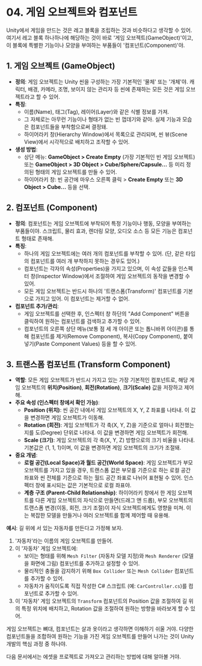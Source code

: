 # 04. 게임 오브젝트와 컴포넌트

Unity에서 게임을 만드는 것은 레고 블록을 조립하는 것과 비슷하다고 생각할 수 있어. 여기서 레고 블록 하나하나에 해당하는 것이 바로 '게임 오브젝트(GameObject)'이고, 이 블록에 특별한 기능이나 모양을 부여하는 부품들이 '컴포넌트(Component)'야.

## 1. 게임 오브젝트 (GameObject)

-   **정의**: 게임 오브젝트는 Unity 씬을 구성하는 가장 기본적인 '물체' 또는 '개체'야. 캐릭터, 배경, 카메라, 조명, 보이지 않는 관리자 등 씬에 존재하는 모든 것은 게임 오브젝트라고 할 수 있어.
-   **특징**:
    *   이름(Name), 태그(Tag), 레이어(Layer)와 같은 식별 정보를 가져.
    *   그 자체로는 아무런 기능이나 형태가 없는 빈 껍데기와 같아. 실제 기능과 모습은 컴포넌트들을 부착함으로써 결정돼.
    *   하이어라키 창(Hierarchy Window)에서 목록으로 관리되며, 씬 뷰(Scene View)에서 시각적으로 배치하고 조작할 수 있어.
-   **생성 방법**:
    *   상단 메뉴: **GameObject > Create Empty** (가장 기본적인 빈 게임 오브젝트) 또는 **GameObject > 3D Object > Cube/Sphere/Capsule...** 등 미리 정의된 형태의 게임 오브젝트를 만들 수 있어.
    *   하이어라키 창: 빈 공간에 마우스 오른쪽 클릭 > **Create Empty** 또는 **3D Object > Cube...** 등을 선택.

## 2. 컴포넌트 (Component)

-   **정의**: 컴포넌트는 게임 오브젝트에 부착되어 특정 기능이나 행동, 모양을 부여하는 부품들이야. 스크립트, 물리 효과, 렌더링 모양, 오디오 소스 등 모든 기능은 컴포넌트 형태로 존재해.
-   **특징**:
    *   하나의 게임 오브젝트에는 여러 개의 컴포넌트를 부착할 수 있어. (단, 같은 타입의 컴포넌트를 여러 개 부착하지 못하는 경우도 있어.)
    *   컴포넌트는 각자의 속성(Properties)을 가지고 있으며, 이 속성 값들을 인스펙터 창(Inspector Window)에서 조절하여 게임 오브젝트의 동작을 변경할 수 있어.
    *   모든 게임 오브젝트는 반드시 하나의 '트랜스폼(Transform)' 컴포넌트를 기본으로 가지고 있어. 이 컴포넌트는 제거할 수 없어.
-   **컴포넌트 추가/관리**:
    *   게임 오브젝트를 선택한 후, 인스펙터 창 하단의 "Add Component" 버튼을 클릭하여 원하는 컴포넌트를 검색하고 추가할 수 있어.
    *   컴포넌트의 오른쪽 상단 메뉴(보통 점 세 개 아이콘 또는 톱니바퀴 아이콘)를 통해 컴포넌트를 제거(Remove Component), 복사(Copy Component), 붙여넣기(Paste Component Values) 등을 할 수 있어.

## 3. 트랜스폼 컴포넌트 (Transform Component)

-   **역할**: 모든 게임 오브젝트가 반드시 가지고 있는 가장 기본적인 컴포넌트로, 해당 게임 오브젝트의 **위치(Position)**, **회전(Rotation)**, **크기(Scale)** 값을 저장하고 제어해.
-   **주요 속성 (인스펙터 창에서 확인 가능)**:
    *   **Position (위치)**: 씬 공간 내에서 게임 오브젝트의 X, Y, Z 좌표를 나타내. 이 값을 변경하면 게임 오브젝트가 이동해.
    *   **Rotation (회전)**: 게임 오브젝트가 각 축(X, Y, Z)을 기준으로 얼마나 회전했는지를 도(Degree) 단위로 나타내. 이 값을 변경하면 게임 오브젝트가 회전해.
    *   **Scale (크기)**: 게임 오브젝트의 각 축(X, Y, Z) 방향으로의 크기 비율을 나타내. 기본값은 (1, 1, 1)이며, 이 값을 변경하면 게임 오브젝트의 크기가 조절돼.
-   **중요 개념**:
    *   **로컬 공간(Local Space)과 월드 공간(World Space)**: 게임 오브젝트가 부모 오브젝트를 가지고 있을 경우, 트랜스폼 값은 부모를 기준으로 하는 로컬 공간 좌표와 씬 전체를 기준으로 하는 월드 공간 좌표로 나뉘어 표현될 수 있어. 인스펙터 창에 표시되는 값은 기본적으로 로컬 좌표야.
    *   **계층 구조 (Parent-Child Relationship)**: 하이어라키 창에서 한 게임 오브젝트를 다른 게임 오브젝트의 자식으로 만들면(드래그 앤 드롭), 부모 오브젝트의 트랜스폼 변경(이동, 회전, 크기 조절)이 자식 오브젝트에게도 영향을 미쳐. 이는 복잡한 모델을 만들거나 여러 오브젝트를 함께 제어할 때 유용해.

**예시**: 길 위에 서 있는 자동차를 만든다고 가정해 보자.

1.  '자동차'라는 이름의 게임 오브젝트를 만들어.
2.  이 '자동차' 게임 오브젝트에:
    *   보이는 형태를 위해 `Mesh Filter` (자동차 모델 지정)와 `Mesh Renderer` (모델을 화면에 그림) 컴포넌트를 추가하고 설정할 수 있어.
    *   물리적인 충돌을 감지하기 위해 `Box Collider` 또는 `Mesh Collider` 컴포넌트를 추가할 수 있어.
    *   자동차가 움직이도록 직접 작성한 C# 스크립트 (예: `CarController.cs`)를 컴포넌트로 추가할 수 있어.
3.  이 '자동차' 게임 오브젝트의 `Transform` 컴포넌트의 Position 값을 조절하여 길 위의 특정 위치에 배치하고, Rotation 값을 조절하여 원하는 방향을 바라보게 할 수 있어.

게임 오브젝트는 뼈대, 컴포넌트는 살과 옷이라고 생각하면 이해하기 쉬울 거야. 다양한 컴포넌트들을 조합하여 원하는 기능을 가진 게임 오브젝트를 만들어 나가는 것이 Unity 개발의 핵심 과정 중 하나야.

다음 문서에서는 에셋을 프로젝트로 가져오고 관리하는 방법에 대해 알아볼 거야. 